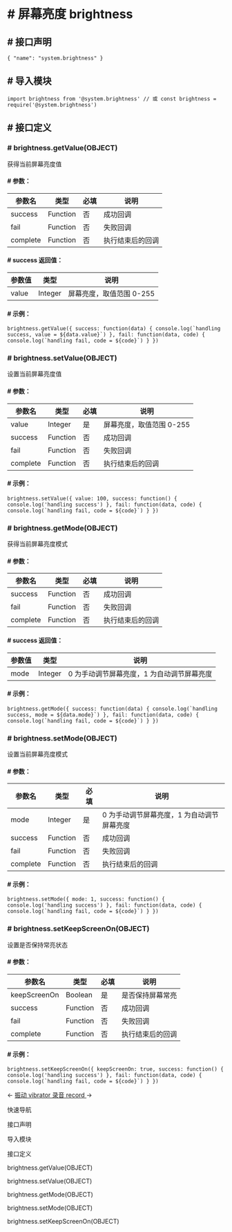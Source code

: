 <!-- 源地址: https://iot.mi.com/vela/quickapp/zh/features/system/brightness.html -->

# # 屏幕亮度 brightness

## # 接口声明

``` { "name": "system.brightness" } ```

## # 导入模块

``` import brightness from '@system.brightness' // 或 const brightness = require('@system.brightness') ```

## # 接口定义

### # brightness.getValue(OBJECT)

获得当前屏幕亮度值

#### # 参数：

参数名 | 类型 | 必填 | 说明  
---|---|---|---  
success | Function | 否 | 成功回调  
fail | Function | 否 | 失败回调  
complete | Function | 否 | 执行结束后的回调  
  
#### # success 返回值：

参数值 | 类型 | 说明  
---|---|---  
value | Integer | 屏幕亮度，取值范围 0-255  
  
#### # 示例：

``` brightness.getValue({ success: function(data) { console.log(`handling success, value = ${data.value}`) }, fail: function(data, code) { console.log(`handling fail, code = ${code}`) } }) ```

### # brightness.setValue(OBJECT)

设置当前屏幕亮度值

#### # 参数：

参数名 | 类型 | 必填 | 说明  
---|---|---|---  
value | Integer | 是 | 屏幕亮度，取值范围 0-255  
success | Function | 否 | 成功回调  
fail | Function | 否 | 失败回调  
complete | Function | 否 | 执行结束后的回调  
  
#### # 示例：

``` brightness.setValue({ value: 100, success: function() { console.log('handling success') }, fail: function(data, code) { console.log(`handling fail, code = ${code}`) } }) ```

### # brightness.getMode(OBJECT)

获得当前屏幕亮度模式

#### # 参数：

参数名 | 类型 | 必填 | 说明  
---|---|---|---  
success | Function | 否 | 成功回调  
fail | Function | 否 | 失败回调  
complete | Function | 否 | 执行结束后的回调  
  
#### # success 返回值：

参数值 | 类型 | 说明  
---|---|---  
mode | Integer | 0 为手动调节屏幕亮度，1 为自动调节屏幕亮度  
  
#### # 示例：

``` brightness.getMode({ success: function(data) { console.log(`handling success, mode = ${data.mode}`) }, fail: function(data, code) { console.log(`handling fail, code = ${code}`) } }) ```

### # brightness.setMode(OBJECT)

设置当前屏幕亮度模式

#### # 参数：

参数名 | 类型 | 必填 | 说明  
---|---|---|---  
mode | Integer | 是 | 0 为手动调节屏幕亮度，1 为自动调节屏幕亮度  
success | Function | 否 | 成功回调  
fail | Function | 否 | 失败回调  
complete | Function | 否 | 执行结束后的回调  
  
#### # 示例：

``` brightness.setMode({ mode: 1, success: function() { console.log('handling success') }, fail: function(data, code) { console.log(`handling fail, code = ${code}`) } }) ```

### # brightness.setKeepScreenOn(OBJECT)

设置是否保持常亮状态

#### # 参数：

参数名 | 类型 | 必填 | 说明  
---|---|---|---  
keepScreenOn | Boolean | 是 | 是否保持屏幕常亮  
success | Function | 否 | 成功回调  
fail | Function | 否 | 失败回调  
complete | Function | 否 | 执行结束后的回调  
  
#### # 示例：

``` brightness.setKeepScreenOn({ keepScreenOn: true, success: function() { console.log('handling success') }, fail: function(data, code) { console.log(`handling fail, code = ${code}`) } }) ```

← [ 振动 vibrator ](</vela/quickapp/zh/features/system/vibrator.html>) [ 录音 record ](</vela/quickapp/zh/features/system/record.html>) → 

快速导航

接口声明

导入模块

接口定义

brightness.getValue(OBJECT)

brightness.setValue(OBJECT)

brightness.getMode(OBJECT)

brightness.setMode(OBJECT)

brightness.setKeepScreenOn(OBJECT)
